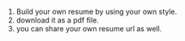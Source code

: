 <!-- @format -->

1. Build your own resume by using your own style.
2. download it as a pdf file.
3. you can share your own resume url as well.
